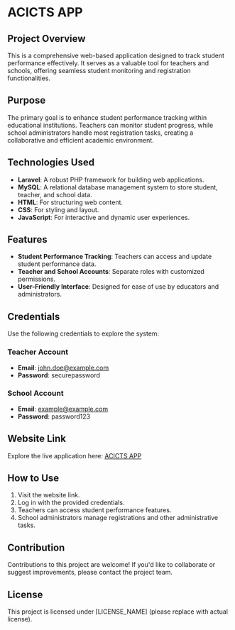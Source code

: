 # ACICTS APP

## Project Overview
This is a comprehensive web-based application designed to track student performance effectively. It serves as a valuable tool for teachers and schools, offering seamless student monitoring and registration functionalities.

## Purpose
The primary goal is to enhance student performance tracking within educational institutions. Teachers can monitor student progress, while school administrators handle most registration tasks, creating a collaborative and efficient academic environment.

## Technologies Used
- **Laravel**: A robust PHP framework for building web applications.
- **MySQL**: A relational database management system to store student, teacher, and school data.
- **HTML**: For structuring web content.
- **CSS**: For styling and layout.
- **JavaScript**: For interactive and dynamic user experiences.

## Features
- **Student Performance Tracking**: Teachers can access and update student performance data.
- **Teacher and School Accounts**: Separate roles with customized permissions.
- **User-Friendly Interface**: Designed for ease of use by educators and administrators.

## Credentials
Use the following credentials to explore the system:

### Teacher Account
- **Email**: john.doe@example.com  
- **Password**: securepassword

### School Account
- **Email**: example@example.com 
- **Password**: password123

## Website Link
Explore the live application here: [ACICTS APP](https://orangered-sardine-260845.hostingersite.com/)

## How to Use
1. Visit the website link.
2. Log in with the provided credentials.
3. Teachers can access student performance features.
4. School administrators manage registrations and other administrative tasks.

## Contribution
Contributions to this project are welcome! If you'd like to collaborate or suggest improvements, please contact the project team.

## License
This project is licensed under [LICENSE_NAME] (please replace with actual license).
